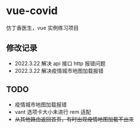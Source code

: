 # vue-covid

仿丁香医生，vue 实例练习项目

<!-- [界面预览](https://1965517894.github.io/vue-covid/) -->

## 修改记录

- 2022.3.22 解决 api 接口 http 报错问题
- 2022.3.22 解决疫情城市地图加载报错

## TODO

- 疫情城市地图加载报错
- vant 选项卡大小未进行 rem 适配
- ~~从其他路由返回首页，有时出现疫情地图加载不出来~~